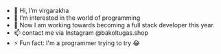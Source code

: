 - 👋 Hi, I’m virgarakha
- 👀 I’m interested in the world of programming
- 🌱 Now I am working towards becoming a full stack developer this year.
- 📫 contact me via Instagram @bakoltugas.shop
- ⚡ Fun fact: I'm a programmer trying to try 😂

<!---
Virgarakha/Virgarakha is a ✨ special ✨ repository because its `README.md` (this file) appears on your GitHub profile.
You can click the Preview link to take a look at your changes.
--->
